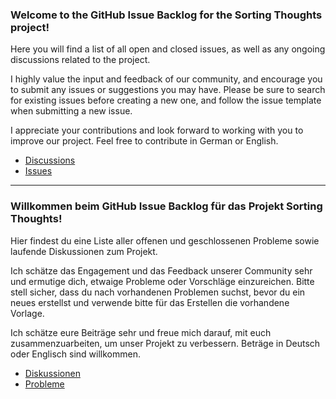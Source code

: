 ### Welcome to the GitHub Issue Backlog for the Sorting Thoughts project! 

Here you will find a list of all open and closed issues, as well as any ongoing discussions related to the project. 

I highly value the input and feedback of our community, and encourage you to submit any issues or suggestions you may have. Please be sure to search for existing issues before creating a new one, and follow the issue template when submitting a new issue. 

I appreciate your contributions and look forward to working with you to improve our project. Feel free to contribute in German or English.

- [Discussions](https://github.com/sortingthoughts/backlog/discussions)
- [Issues](https://github.com/sortingthoughts/backlog/issues)

-----

### Willkommen beim GitHub Issue Backlog für das Projekt Sorting Thoughts!

Hier findest du eine Liste aller offenen und geschlossenen Probleme sowie laufende Diskussionen zum Projekt.

Ich schätze das Engagement und das Feedback unserer Community sehr und ermutige dich, etwaige Probleme oder Vorschläge einzureichen. Bitte stell sicher, dass du nach vorhandenen Problemen suchst, bevor du ein neues erstellst und verwende bitte für das Erstellen die vorhandene Vorlage.

Ich schätze eure Beiträge sehr und freue mich darauf, mit euch zusammenzuarbeiten, um unser Projekt zu verbessern. Beträge in Deutsch oder Englisch sind willkommen.

- [Diskussionen](https://github.com/sortingthoughts/backlog/discussions)
- [Probleme](https://github.com/sortingthoughts/backlog/issues)
